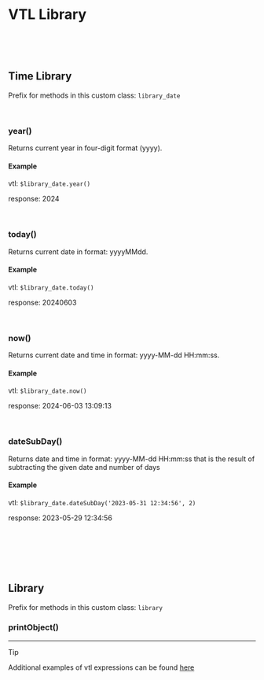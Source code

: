 # VTL Library
&nbsp;

&nbsp;

## Time Library
Prefix for methods in this custom class: `library_date`

&nbsp;

### year()
Returns current year in four-digit format (yyyy).

#### Example
vtl: `$library_date.year()`

response: 2024

&nbsp;

### today()
Returns current date in format: yyyyMMdd.

#### Example
vtl: `$library_date.today()`

response: 20240603

&nbsp;

### now()
Returns current date and time in format: yyyy-MM-dd HH:mm:ss.

#### Example
vtl: `$library_date.now()`

response: 2024-06-03 13:09:13

&nbsp;

### dateSubDay()
Returns date and time in format: yyyy-MM-dd HH:mm:ss that is the result of subtracting the given date and number of days

#### Example
vtl: `$library_date.dateSubDay('2023-05-31 12:34:56', 2)`

response: 2023-05-29 12:34:56

&nbsp;



&nbsp;

&nbsp;

## Library

Prefix for methods in this custom class: `library`

### printObject()



-----
> [!TIP]
> Additional examples of vtl expressions can be found [here](vtl_examples.md) 
